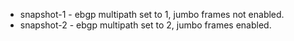 * snapshot-1 - ebgp multipath set to 1, jumbo frames not enabled.
* snapshot-2 - ebgp multipath set to 2, jumbo frames enabled.
